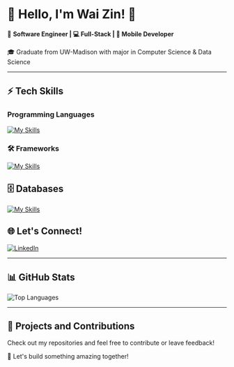 # 🌟 Hello, I'm Wai Zin! 👋  
🚀 **Software Engineer | 💻 Full-Stack | 📱 Mobile Developer**  
<br>
🎓 Graduate from UW-Madison with major in Computer Science & Data Science 

---

## ⚡ Tech Skills

### Programming Languages  
[![My Skills](https://skillicons.dev/icons?i=java,py,js,html,css,c,cpp,cs,php,mysql)](https://skillicons.dev)  

### 🛠️ Frameworks  
[![My Skills](https://skillicons.dev/icons?i=react,nextjs,flask,spring,angular,django,fastapi,dotnet,swift)](https://skillicons.dev)  

## 🗄️ Databases  
[![My Skills](https://skillicons.dev/icons?i=mysql,mongodb,postgres,firebase,aws,azure)](https://skillicons.dev)  

## 🌐 Let's Connect!
[![LinkedIn](https://img.shields.io/badge/-LinkedIn-blue?style=flat-square&logo=linkedin)](https://www.linkedin.com/in/wai-zin-linn-254210221) 
<!-- ![![Portfolio](https://img.shields.io/badge/-Portfolio-black?style=flat-square&logo=github)](https://your-portfolio.com) -->  

---

## 📊 GitHub Stats

<!-- ![GitHub Stats](https://github-readme-stats.vercel.app/api?username=waizin28&show_icons=true&theme=radical)  -->
![Top Languages](https://github-readme-stats.vercel.app/api/top-langs/?username=waizin28&layout=compact&theme=radical)

---

## 📌 Projects and Contributions

Check out my repositories and feel free to contribute or leave feedback!

🌟 Let's build something amazing together!
